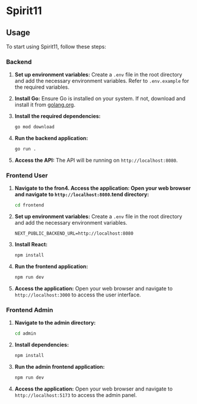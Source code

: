 # Spirit11
## Usage
To start using Spirit11, follow these steps:


### Backend
1. **Set up environment variables:**
    Create a `.env` file in the root directory and add the necessary environment variables. Refer to `.env.example` for the required variables.

2. **Install Go:**
    Ensure Go is installed on your system. If not, download and install it from [golang.org](https://golang.org/).

3. **Install the required dependencies:**
    ```bash
    go mod download
    ```

4. **Run the backend application:**
    ```bash
    go run .
    ```
5. **Access the API:**
    The API will be running on `http://localhost:8080`.

### Frontend User


1. **Navigate to the fron4. **Access the application:**
    Open your web browser and navigate to `http://localhost:8080`.tend directory:**
    ```bash
    cd frontend
    ```
2. **Set up environment variables:**
    Create a `.env` file in the root directory and add the necessary environment variables. 

    ```plaintext
    NEXT_PUBLIC_BACKEND_URL=http://localhost:8080
    ```

3. **Install React:**
    ```bash
    npm install
    ```

4. **Run the frontend application:**
    ```bash
    npm run dev
    ```

5. **Access the application:**
    Open your web browser and navigate to `http://localhost:3000` to access the user interface.

### Frontend Admin
1. **Navigate to the admin directory:**
    ```bash
    cd admin
    ```

2. **Install dependencies:**
    ```bash
    npm install
    ```

3. **Run the admin frontend application:**
    ```bash
    npm run dev
    ```

4. **Access the application:**
    Open your web browser and navigate to `http://localhost:5173` to access the admin panel.

